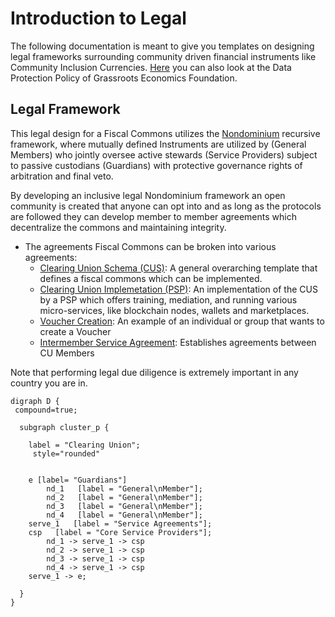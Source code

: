 # Introduction to Legal

The following documentation is meant to give you templates on designing legal frameworks surrounding community driven financial instruments like Community Inclusion Currencies. [Here](/legal/data_policy/) you can also look at the Data Protection Policy of Grassroots Economics Foundation.

## Legal Framework

This legal design for a Fiscal Commons utilizes the [Nondominium](https://wiki.p2pfoundation.net/Nondominium) recursive framework, where mutually defined Instruments are utilized by (General Members) who jointly oversee active stewards (Service Providers) subject to passive custodians (Guardians) with protective governance rights of arbitration and final veto.

By developing an inclusive legal Nondominium framework an open community is created that anyone can opt into and as long as the protocols are followed they can develop member to member agreements which decentralize the commons and maintaining integrity.

- The agreements Fiscal Commons can be broken into various agreements:
    *  [Clearing Union Schema (CUS)](/legal/clearing_union_schema/): A general overarching template that defines a fiscal commons which can be implemented.
    *  [Clearing Union Implemetation (PSP)](/legal/cu_sarafu/): An implementation of the CUS by a PSP which offers training, mediation, and running various micro-services, like blockchain nodes, wallets and marketplaces.
    *  [Voucher Creation](/legal/cu_group/): An example of an individual or group that wants to create a Voucher
    *  [Intermember Service Agreement](/legal/cu_intermember/): Establishes agreements between CU Members

Note that performing legal due diligence is extremely important in any country you are in. 


```graphviz dot clearing_union2.svg
digraph D {
 compound=true;
 
  subgraph cluster_p {
      
    label = "Clearing Union";
     style="rounded"


	e [label= "Guardians"]
        nd_1   [label = "General\nMember"];
        nd_2   [label = "General\nMember"];
        nd_3   [label = "General\nMember"];
        nd_4   [label = "General\nMember"];
	serve_1   [label = "Service Agreements"];
	csp   [label = "Core Service Providers"];
        nd_1 -> serve_1 -> csp
        nd_2 -> serve_1 -> csp
        nd_3 -> serve_1 -> csp
        nd_4 -> serve_1 -> csp
	serve_1 -> e;

  }
}
```

